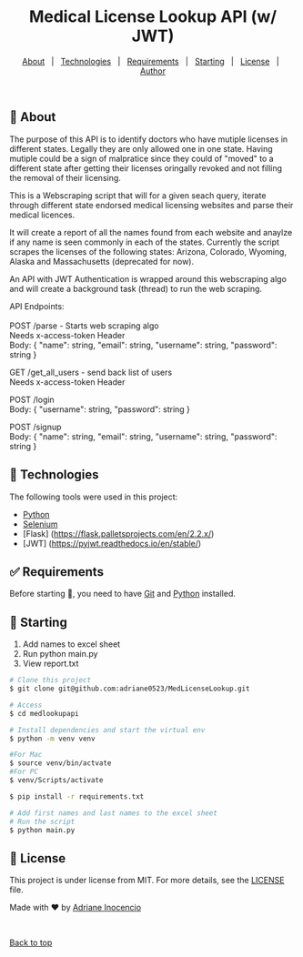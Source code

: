 
<h1 align="center">Medical License Lookup API (w/ JWT)</h1>

<!-- Status -->

<!-- <h4 align="center"> 
	🚧  MedLookupAPI 🚀 Under construction...  🚧
</h4> 

<hr> -->

<p align="center">
  <a href="#dart-about">About</a> &#xa0; | &#xa0; 
  <a href="#rocket-technologies">Technologies</a> &#xa0; | &#xa0;
  <a href="#white_check_mark-requirements">Requirements</a> &#xa0; | &#xa0;
  <a href="#checkered_flag-starting">Starting</a> &#xa0; | &#xa0;
  <a href="#memo-license">License</a> &#xa0; | &#xa0;
  <a href="https://github.com/{{YOUR_GITHUB_USERNAME}}" target="_blank">Author</a>
</p>

<br>

## :dart: About ##
The purpose of this API is to identify doctors who have mutiple licenses in different states. Legally they are only allowed one in one state. Having mutiple could be a sign of malpratice since they could of "moved" to a different state after getting their licenses oringally revoked and not filling the removal of their licensing.


This is a Webscraping script that will for a given seach query, iterate through different state endorsed medical licensing websites and parse their medical licences.

It will create a report of all the names found from each website and anaylze if any name is seen commonly in each of the states. Currently the script
scrapes the licenses of the following states: Arizona, Colorado, Wyoming, Alaska and Massachusetts (deprecated for now). 

An API with JWT Authentication is wrapped around this webscraping algo and will create a background task (thread) to run the web scraping. 

API Endpoints: <br><br>
POST <endpoint>/parse - Starts web scraping algo <br>
Needs x-access-token Header<br>
Body:
{
	"name": string,
	"email": string,
	"username": string,
	"password": string
}

GET <endpoint>/get_all_users - send back list of users <br>
Needs x-access-token Header<br>
	
POST <endpoint>/login <br>
Body:
{
	"username": string,
	"password": string
}

POST <endpoint>/signup <br>
Body:
{
	"name": string,
	"email": string,
	"username": string,
	"password": string
}

## :rocket: Technologies ##

The following tools were used in this project:

- [Python](https://www.python.org/)
- [Selenium](https://www.selenium.dev/)
- [Flask] (https://flask.palletsprojects.com/en/2.2.x/)
- [JWT] (https://pyjwt.readthedocs.io/en/stable/)

## :white_check_mark: Requirements ##

Before starting :checkered_flag:, you need to have [Git](https://git-scm.com) and [Python](https://www.python.org/) installed.

## :checkered_flag: Starting ##

1. Add names to excel sheet
2. Run python main.py
3. View report.txt

```bash
# Clone this project
$ git clone git@github.com:adriane0523/MedLicenseLookup.git

# Access
$ cd medlookupapi

# Install dependencies and start the virtual env
$ python -m venv venv

#For Mac
$ source venv/bin/actvate
#For PC
$ venv/Scripts/activate

$ pip install -r requirements.txt

# Add first names and last names to the excel sheet
# Run the script
$ python main.py

```

## :memo: License ##

This project is under license from MIT. For more details, see the [LICENSE](LICENSE.md) file.


Made with :heart: by <a href="https://github.com/adriane0523" target="_blank">Adriane Inocencio</a>

&#xa0;

<a href="#top">Back to top</a>
